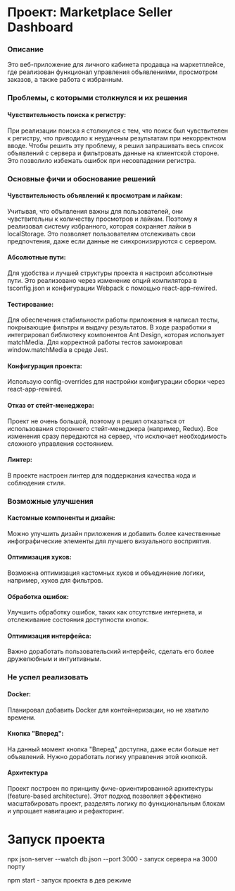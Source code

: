 # Проект: Marketplace Seller Dashboard

### Описание
Это веб-приложение для личного кабинета продавца на маркетплейсе, где реализован функционал управления объявлениями, просмотром заказов, а также работа с избранным.

### Проблемы, с которыми столкнулся и их решения

#### Чувствительность поиска к регистру:
При реализации поиска я столкнулся с тем, что поиск был чувствителен к регистру, что приводило к неудачным результатам при некорректном вводе. Чтобы решить эту проблему, я решил запрашивать весь список объявлений с сервера и фильтровать данные на клиентской стороне. Это позволило избежать ошибок при несовпадении регистра.

### Основные фичи и обоснование решений

#### Чувствительность объявлений к просмотрам и лайкам:

Учитывая, что объявления важны для пользователей, они чувствительны к количеству просмотров и лайкам. Поэтому я реализовал систему избранного, которая сохраняет лайки в localStorage. Это позволяет пользователям отслеживать свои предпочтения, даже если данные не синхронизируются с сервером.

#### Абсолютные пути:

Для удобства и лучшей структуры проекта я настроил абсолютные пути. Это реализовано через изменение опций компилятора в tsconfig.json и конфигурации Webpack с помощью react-app-rewired.

#### Тестирование:

Для обеспечения стабильности работы приложения я написал тесты, покрывающие фильтры и выдачу результатов. В ходе разработки я интегрировал библиотеку компонентов Ant Design, которая использует matchMedia. Для корректной работы тестов замокировал window.matchMedia в среде Jest.

#### Конфигурация проекта:

Использую config-overrides для настройки конфигурации сборки через react-app-rewired.

#### Отказ от стейт-менеджера:

Проект не очень большой, поэтому я решил отказаться от использования стороннего стейт-менеджера (например, Redux). Все изменения сразу передаются на сервер, что исключает необходимость сложного управления состоянием.

#### Линтер:

В проекте настроен линтер для поддержания качества кода и соблюдения стиля.

### Возможные улучшения

#### Кастомные компоненты и дизайн:

Можно улучшить дизайн приложения и добавить более качественные инфографические элементы для лучшего визуального восприятия.

#### Оптимизация хуков:

Возможна оптимизация кастомных хуков и объединение логики, например, хуков для фильтров.

#### Обработка ошибок:

Улучшить обработку ошибок, таких как отсутствие интернета, и отслеживание состояния доступности кнопок.

#### Оптимизация интерфейса:

Важно доработать пользовательский интерфейс, сделать его более дружелюбным и интуитивным.

### Не успел реализовать

#### Docker:

Планировал добавить Docker для контейнеризации, но не хватило времени.

#### Кнопка "Вперед":

На данный момент кнопка "Вперед" доступна, даже если больше нет объявлений. Нужно доработать логику управления этой кнопкой.


#### Архитектура
Проект построен по принципу фиче-ориентированной архитектуры (feature-based architecture). Этот подход позволяет эффективно масштабировать проект, разделять логику по функциональным блокам и упрощает навигацию и рефакторинг.

# Запуск проекта

npx json-server --watch db.json --port 3000 - запуск сервера на 3000 порту

npm start - запуск проекта в дев режиме
